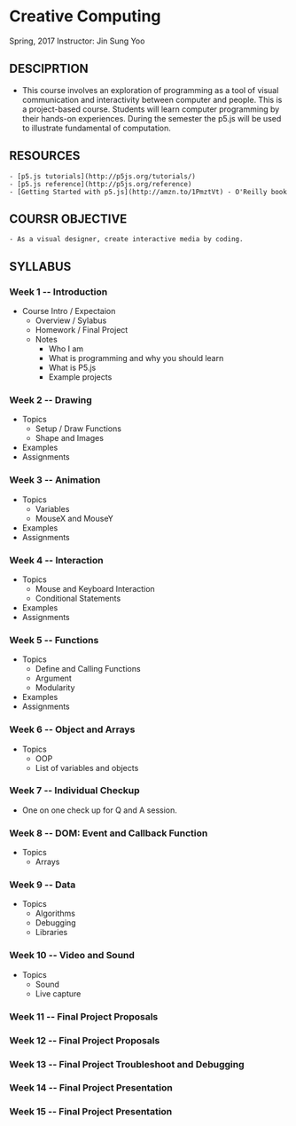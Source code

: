 # Creative Computing
 Spring, 2017
 Instructor: Jin Sung Yoo

## DESCIPRTION
- This course involves an exploration of programming as a tool of visual communication and interactivity between computer and people. This is a project-based course. Students will learn computer programming by their hands-on experiences. During the semester the p5.js will be used to illustrate fundamental of computation.

## RESOURCES
    - [p5.js tutorials](http://p5js.org/tutorials/)
    - [p5.js reference](http://p5js.org/reference)
    - [Getting Started with p5.js](http://amzn.to/1PmztVt) - O'Reilly book

## COURSR OBJECTIVE
    - As a visual designer, create interactive media by coding.

## SYLLABUS

### Week 1 -- Introduction
* Course Intro / Expectaion
  * Overview / Sylabus
  * Homework / Final Project
  * Notes
    * Who I am
    * What is programming and why you should learn
    * What is P5.js
    * Example projects

### Week 2 -- Drawing
* Topics
  * Setup / Draw Functions
  * Shape and Images
* Examples
* Assignments

### Week 3 -- Animation
* Topics
  * Variables
  * MouseX and MouseY
* Examples
* Assignments

### Week 4 -- Interaction
* Topics
  * Mouse and Keyboard Interaction
  * Conditional Statements
* Examples
* Assignments

### Week 5 -- Functions
* Topics
  * Define and Calling Functions
  * Argument
  * Modularity
* Examples
* Assignments

### Week 6 -- Object and Arrays
* Topics
  * OOP
  * List of variables and objects

### Week 7 -- Individual Checkup
* One on one check up for Q and A session.

### Week 8 -- DOM: Event and Callback Function
* Topics
  * Arrays

### Week 9 -- Data
* Topics
  * Algorithms
  * Debugging
  * Libraries

### Week 10 -- Video and Sound
* Topics
  * Sound
  * Live capture

### Week 11 -- Final Project Proposals

### Week 12 -- Final Project Proposals

### Week 13 -- Final Project Troubleshoot and Debugging

### Week 14 -- Final Project Presentation

### Week 15 -- Final Project Presentation
